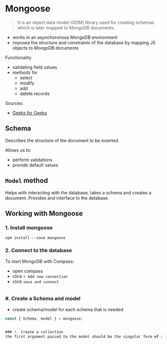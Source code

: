# Mongoose
> It is an object data model (ODM) library used for creating schemas which is later mapped to MongoDB documents.

- works in an asynchoronous MongoDB environment
- imposes the structure and constraints of the database by mapping JS objects to MongoDB documents

Functionality
- validating field values
- methods for
    - select
    - modify
    - add
    - delete records

Sources:
- [Geeks for Geeks](https://www.geeksforgeeks.org/mongoose-vs-mongodb/)


## Schema

Describes the structure of the document to be inserted.

Allows us to:
- perform validations
- provide default values


## `Model` method

Helps with interacting with the database, takes a schema and creates a document. Provides and interface to the database.


## Working with Mongoose

### 1. Install mongoose

`npm install --save mongoose`

### 2. Connect to the database

To start MongoDB with Compass:
- open compass
- click `+ Add new connection`
- click `save and connect`

```js
```

### #. Create a Schema and model
- create schema/model for each schema that is needed



```js
const { Schema, model } = mongoose;


### 3. Create a collection
the first argument passed to the model should be the singular form of your collection name. Mongoose automatically changes this to the plural form, transforms it to lowercase, and uses that for the database collection name.
